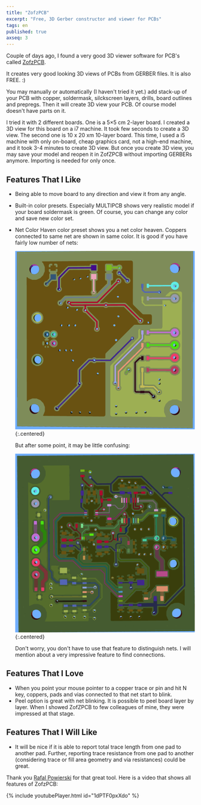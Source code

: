```yaml
---
title: "ZofzPCB"
excerpt: "Free, 3D Gerber constructor and viewer for PCBs"
tags: en
published: true
axseq: 3
---
```


Couple of days ago, I found a very good 3D viewer software for PCB's called
[ZofzPCB](https://www.zofzpcb.com/).

It creates very good looking 3D views of PCBs from GERBER files. It is also
FREE. :)

You may manually or automatically (I haven't tried it yet.) add stack-up of your
PCB with copper, soldermask, silckscreen layers, drills, board outlines and
prepregs. Then it will create 3D view your PCB. Of course model doesn't have
parts on it.

I tried it with 2 different boards. One is a 5×5 cm 2-layer board. I created a
3D view for this board on a i7 machine. It took few seconds to create a 3D view.
The second one is 10 x 20 xm 10-layer board. This time, I used a i5 machine with
only on-board, cheap graphics card, not a high-end machine, and it took 3-4
minutes to create 3D view. But once you create 3D view, you may save your model
and reopen it in ZofZPCB without importing GERBERs anymore. Importing is needed
for only once.

## Features That I Like

- Being able to move board to any direction and view it from any angle.
- Built-in color presets. Especially MULTIPCB shows very realistic model if your
  board soldermask is green. Of course, you can change any color and save new
  color set.
- Net Color Haven color preset shows you a net color heaven. Coppers connected
  to same net are shown in same color. It is good if you have fairly low
  number of nets:

  ![ZofzPCB](/assets/img/14/3-a.png){:.centered}

  But after some point, it may be little confusing:

  ![ZofzPCB](/assets/img/14/3-b.png){:.centered}

  Don't worry, you don't have to use that feature to distinguish nets. I will
  mention about a very impressive feature to find connections.

## Features That I Love

- When you point your mouse pointer to a copper trace or pin and hit N key,
  coppers, pads and vias connected to that net start to blink.
- Peel option is great with net blinking. It is possible to peel board layer by
  layer. When I showed ZofZPCB to few colleagues of mine, they were impressed at
  that stage.

## Features That I Will Like

- It will be nice if it is able to report total trace length from one pad to
  another pad. Further, reporting trace resistance from one pad to another
  (considering trace or fill area geometry and via resistances) could be great.

Thank you [Rafal Powierski](https://twitter.com/zofzpcb) for that great tool.
Here is a video that shows all features of ZofzPCB:

{% include youtubePlayer.html id="1dPTF0pxXdo" %}
